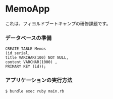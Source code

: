 # MemoApp

これは、フィヨルドブートキャンプの研修課題です。



### データベースの準備
```
CREATE TABLE Memos
(id serial,
title VARCHAR(100) NOT NULL,
content VARCHAR(1000) ,
PRIMARY KEY (id));
```

### アプリケーションの実行方法
```
$ bundle exec ruby main.rb
```